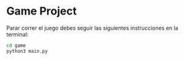 # Game Project

Parar correr el juego debes seguir las siguientes instrucciones en la terminal:

```sh
cd game
python3 main.py
```
